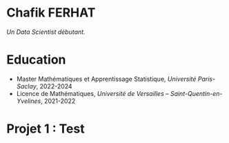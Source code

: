 # Chafik FERHAT
*Un Data Scientist débutant.*

# Education
* Master Mathématiques et Apprentissage Statistique, *Université Paris-Saclay*, 2022-2024
* Licence de Mathématiques, *Université de Versailles – Saint-Quentin-en-Yvelines*, 2021-2022

# Projet 1 : Test


